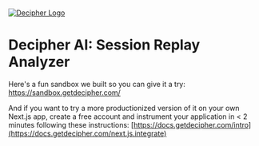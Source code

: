 ###
<div align="left">

<picture>
  <source media="(prefers-color-scheme: dark)" srcset="https://framerusercontent.com/images/5m32ARh2jqZzo3fXEjXSG0jYFM.png?scale-down-to=200">
  <source media="(prefers-color-scheme: light)" srcset="https://framerusercontent.com/images/5m32ARh2jqZzo3fXEjXSG0jYFM.png?scale-down-to=200">
  <a href ="https://getdecipher.com">
	  <img alt="Decipher Logo" src="https://framerusercontent.com/images/5m32ARh2jqZzo3fXEjXSG0jYFM.png?scale-down-to=200">
  </a>
</picture>

###

# Decipher AI: Session Replay Analyzer

Here's a fun sandbox we built so you can give it a try: https://sandbox.getdecipher.com/

And if you want to try a more productionized version of it on your own Next.js app, create a free account and instrument your application in < 2 minutes following these instructions: [https://docs.getdecipher.com/intro](https://docs.getdecipher.com/next.js.integrate)
</div>
